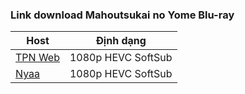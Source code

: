 ### **Link download Mahoutsukai no Yome Blu-ray**

| Host          | Định dạng          |
| ------------- |:------------------:|
| [TPN Web](https://ddl.tpnteam.workers.dev/0:/Mahoutsukai%20no%20Yome/)  | 1080p HEVC SoftSub |
| [Nyaa](https://nyaa.si/view/1954645)  | 1080p HEVC SoftSub |
